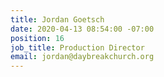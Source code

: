 ```yaml
---
title: Jordan Goetsch
date: 2020-04-13 08:54:00 -07:00
position: 16
job_title: Production Director
email: jordan@daybreakchurch.org
---
```


